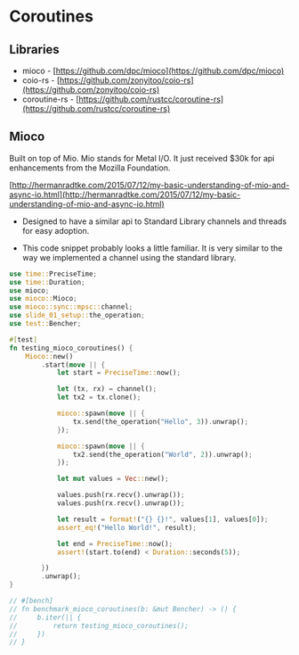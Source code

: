 # Coroutines

## Libraries

- mioco - [https://github.com/dpc/mioco](https://github.com/dpc/mioco)
- coio-rs - [https://github.com/zonyitoo/coio-rs](https://github.com/zonyitoo/coio-rs)
- coroutine-rs - [https://github.com/rustcc/coroutine-rs](https://github.com/rustcc/coroutine-rs)

## Mioco

Built on top of Mio. Mio stands for Metal I/O. It just received $30k for api enhancements from the Mozilla Foundation.

[http://hermanradtke.com/2015/07/12/my-basic-understanding-of-mio-and-async-io.html](http://hermanradtke.com/2015/07/12/my-basic-understanding-of-mio-and-async-io.html)

<div class="notes">

- Designed to have a similar api to Standard Library channels and threads for easy adoption.

- This code snippet probably looks a little familiar. It is very similar to the way we implemented a channel using the standard library.

</div>

```rust
use time::PreciseTime;
use time::Duration;
use mioco;
use mioco::Mioco;
use mioco::sync::mpsc::channel;
use slide_01_setup::the_operation;
use test::Bencher;

#[test]
fn testing_mioco_coroutines() {
    Mioco::new()
        .start(move || {
            let start = PreciseTime::now();

            let (tx, rx) = channel();
            let tx2 = tx.clone();

            mioco::spawn(move || {
                tx.send(the_operation("Hello", 3)).unwrap();
            });

            mioco::spawn(move || {
                tx2.send(the_operation("World", 2)).unwrap();
            });

            let mut values = Vec::new();

            values.push(rx.recv().unwrap());
            values.push(rx.recv().unwrap());

            let result = format!("{} {}!", values[1], values[0]);
            assert_eq!("Hello World!", result);

            let end = PreciseTime::now();
            assert!(start.to(end) < Duration::seconds(5));

        })
        .unwrap();
}

// #[bench]
// fn benchmark_mioco_coroutines(b: &mut Bencher) -> () {
//     b.iter(|| {
//         return testing_mioco_coroutines();
//     })
// }
```
